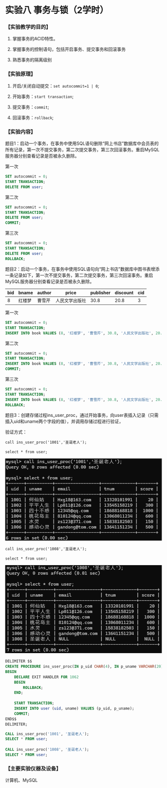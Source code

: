 # 实验八 事务与锁（2学时）

### 【实验教学的目的】

1. 掌握事务的ACID特性。

2. 掌握事务的控制语句，包括开启事务、提交事务和回滚事务

3. 熟悉事务的隔离级别

### 【实验原理】

1. 开启/关闭自动提交：`set autocommit=1 | 0`;

2. 开始事务：`start transaction`;

3. 提交事务：`commit`;

4. 回滚事务：`rollback`;

### 【实验内容】

题目1：启动一个事务，在事务中使用SQL语句删除“网上书店”数据库中会员表的所有记录，第一次不提交事务，第二次提交事务，第三次回滚事务。重启MySQL服务器分别查看记录是否被永久删除。

第一次

```sql
SET autocommit = 0;
START TRANSACTION;
DELETE FROM user;
```

第二次

```sql
SET autocommit = 0;
START TRANSACTION;
DELETE FROM user;
COMMIT;
```

第三次

```sql
SET autocommit = 0;
START TRANSACTION;
DELETE FROM user;
ROLLBACK;
```

题目2：启动一个事务，在事务中使用SQL语句向“网上书店”数据库中图书表增添一条记录如下，第一次不提交事务，第二次提交事务，第三次回滚事务。重启MySQL服务器分别查看记录是否被永久删除。

| bid | bname  | author | price          | publisher | discount | cid |
|-----|--------|--------|----------------|-----------|----------|-----|
| 8   | 红楼梦 | 曹雪芹 | 人民文学出版社 | 30.8      | 20.8     | 3   |

第一次

```sql
SET autocommit = 0;
START TRANSACTION;
INSERT INTO book VALUES (8, '红楼梦', '曹雪芹', 30.8, '人民文学出版社', 20.8, 3);
```

第二次

```sql
SET autocommit = 0;
START TRANSACTION;
INSERT INTO book VALUES (8, '红楼梦', '曹雪芹', 30.8, '人民文学出版社', 20.8, 3);
COMMIT;
```

第三次

```sql
SET autocommit = 0;
START TRANSACTION;
INSERT INTO book VALUES (8, '红楼梦', '曹雪芹', 30.8, '人民文学出版社', 20.8, 3);
ROLLBACK;
```

题目3：创建存储过程ins_user_proc，通过开始事务，向user表插入记录（只需插入uid和uname两个字段的值），并调用存储过程进行验证，

验证方式：

`call ins_user_proc('1001','圣诞老人');`

`select * from user;`

![](./imgs/1.png)

`call ins_user_proc('1008','圣诞老人');`

`select * from user;`

![](./imgs/2.png)

```sql
DELIMITER $$
CREATE PROCEDURE ins_user_proc(IN p_uid CHAR(4), IN p_uname VARCHAR(20))
BEGIN
    DECLARE EXIT HANDLER FOR 1062
    BEGIN
        ROLLBACK;
    END;
    
    START TRANSACTION;
    INSERT INTO user (uid, uname) VALUES (p_uid, p_uname);
    COMMIT;
END$$
DELIMITER;
```

```sql
CALL ins_user_proc('1001', '圣诞老人');
SELECT * FROM user;

CALL ins_user_proc('1008', '圣诞老人');
SELECT * FROM user;
```



### 【主要实验仪器及设备】

计算机、MySQL
